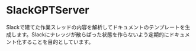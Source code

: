 # SlackGPTServer

Slackで建てた作業スレッドの内容を解析してドキュメントのテンプレートを生成します。Slackにナレッジが散らばった状態を作らないよう定期的にドキュメント化することを目的としています。
